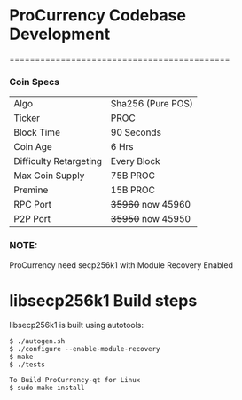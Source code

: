 # ProCurrency Codebase Development

===========================================

### Coin Specs
<table>
<tr><td>Algo</td><td>Sha256 (Pure POS)</td></tr>
<tr><td>Ticker</td><td>PROC</td></tr>
<tr><td>Block Time</td><td>90 Seconds</td></tr>
<tr><td>Coin Age</td><td>6 Hrs</td></tr>
<tr><td>Difficulty Retargeting</td><td>Every Block</td></tr>
<tr><td>Max Coin Supply</td><td>75B PROC</td></tr>
<tr><td>Premine</td><td>15B PROC</td></tr>

<tr><td>RPC Port</td><td> <s>35960</s> now 45960</td></tr>
<tr><td>P2P Port</td><td> <s>35950</s> now 45950</td></tr>
</table>

### NOTE:
ProCurrency need secp256k1 with Module Recovery Enabled

libsecp256k1 Build steps
=========================
libsecp256k1 is built using autotools:

    $ ./autogen.sh
    $ ./configure --enable-module-recovery
    $ make
    $ ./tests
	
	To Build ProCurrency-qt for Linux
    $ sudo make install
